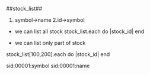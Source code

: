 ##stock_list##

1. symbol->name
2.id->symbol

* we can list all stock
stock_list.each do |stock_id|
end

* we can list only part of stock

stock_list[100,200].each do |stock_id|
end

sid:00001:symbol
sid:00001:name
